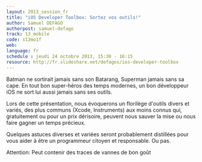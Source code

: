 ```yaml
---
layout: 2013_session_fr
title: "iOS Developer Toolbox: Sortez vos outils!"
author: Samuel DEFAGO
authorpost: samuel-defago
track: 13_mobile
code: s13mo1f
web: 
language: fr
schedule : jeudi 24 octobre 2013, 15:30 - 16:15
resource: http://fr.slideshare.net/defagos/ios-developer-toolbox
---
```


Batman ne sortirait jamais sans son Batarang, Superman jamais sans sa cape. En tout bon super-héros des temps modernes, un bon développeur iOS ne sort lui aussi jamais sans ses outils.

Lors de cette présentation, nous évoquerons un florilège d'outils divers et variés, des plus communs (Xcode, Instruments) aux moins connus qui, gratuitement ou pour un prix dérisoire, peuvent nous sauver la mise ou nous faire gagner un temps précieux.

Quelques astuces diverses et variées seront probablement distillées pour vous aider à être un programmeur citoyen et responsable. Ou pas.

Attention: Peut contenir des traces de vannes de bon goût

